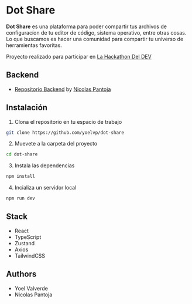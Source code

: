 # Dot Share

**Dot Share** es una plataforma para poder compartir tus archivos de configuracíon de tu editor de código, sistema operativo, entre otras cosas. Lo que buscamos es hacer una comunidad para compartir tu universo de herramientas favoritas.

Proyecto realizado para participar en [La Hackathon Del DEV](https://www.lahackathondeldev.com/)


## Backend

- [Repositorio Backend](https://github.com/Nicccccolas/dot-share) by [Nicolas Pantoja](https://github.com/nicccccolas)


## Instalación

1. Clona el repositorio en tu espacio de trabajo

```bash
git clone https://github.com/yoelvp/dot-share
```

2. Muevete a la carpeta del proyecto

```bash
cd dot-share
```

3. Instala las dependencias

```bash
npm install
```

4. Incializa un servidor local

```bash
npm run dev
```


## Stack

- React
- TypeScript
- Zustand
- Axios
- TailwindCSS


## Authors

- Yoel Valverde
- Nicolas Pantoja
